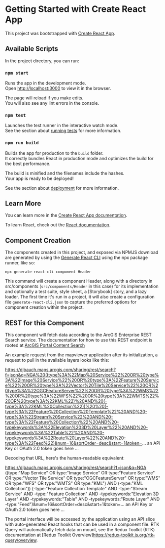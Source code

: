 # Getting Started with Create React App

This project was bootstrapped with [Create React App](https://github.com/facebook/create-react-app).

## Available Scripts

In the project directory, you can run:

### `npm start`

Runs the app in the development mode.\
Open [http://localhost:3000](http://localhost:3000) to view it in the browser.

The page will reload if you make edits.\
You will also see any lint errors in the console.

### `npm test`

Launches the test runner in the interactive watch mode.\
See the section about [running tests](https://facebook.github.io/create-react-app/docs/running-tests) for more information.

### `npm run build`

Builds the app for production to the `build` folder.\
It correctly bundles React in production mode and optimizes the build for the best performance.

The build is minified and the filenames include the hashes.\
Your app is ready to be deployed!

See the section about [deployment](https://facebook.github.io/create-react-app/docs/deployment) for more information.



## Learn More

You can learn more in the [Create React App documentation](https://facebook.github.io/create-react-app/docs/getting-started).

To learn React, check out the [React documentation](https://reactjs.org/).

## Component Creation
The components created in this project, and exposed via NPMJS download are generated by using the [Generate React CLI](https://dev.to/arminbro/generate-react-cli-1ooh) using the npx package runner, like so:

`npx generate-react-cli component Header`

This command will create a component Header, along with a directory in src/components (`src/components/Header` in this case) for its implementation and optionally a test suite, style sheet, a [Storybook] story, and a lazy loader. The first time it's run in a project, it will also create a configuration file `generate-react-cli.json` to capture the preferred options for component creation within the project.

## REST for this Component
This component will fetch data according to the ArcGIS Enterprise REST Search service. The documentation for how to use this REST endpoint is rooted at [ArcGIS Portal Content Search](https://developers.arcgis.com/documentation/mapping-apis-and-services/content-management/search/)


 An example request from the mapviewer application after its initialization, a request to pull in the available layers looks like this:

https://djbauch.maps.arcgis.com/sharing/rest/search?f=json&q=NGA%20((type%3A%22Map%20Service%22%20OR%20type%3A%22Image%20Service%22%20OR%20type%3A%22Feature%20Service%22%20OR%20type%3A%22Vector%20Tile%20Service%22%20OR%20type%3A%22OGCFeatureServer%22%20OR%20type%3A%22WMS%22%20OR%20type%3A%22WFS%22%20OR%20type%3A%22WMTS%22%20OR%20type%3A%22KML%22)%20AND%20(-type%3A%22KML%20Collection%22))%20%20(-type%3A%22Feature%20Collection%20Template%22%20AND%20-type%3A%22Stream%20Service%22%20AND%20-type%3A%22Feature%20Collection%22%20AND%20-typekeywords%3A%22Elevation%203D%20Layer%22%20AND%20-typekeywords%3A%22Table%22%20AND%20-typekeywords%3A%22Route%20Layer%22%20AND%20-type%3A%22Feed%22)&num=16&sortOrder=desc&start=1&token=... an API Key or OAuth 2.0 token goes here ...

Decoding that URL, here's the human-readable equivalent:

https://djbauch.maps.arcgis.com/sharing/rest/search?f=json&q=NGA ((type:"Map Service" OR type:"Image Service" OR type:"Feature Service" OR type:"Vector Tile Service" OR type:"OGCFeatureServer" OR type:"WMS" OR type:"WFS" OR type:"WMTS" OR type:"KML") AND (-type:"KML Collection"))  (-type:"Feature Collection Template" AND -type:"Stream Service" AND -type:"Feature Collection" AND -typekeywords:"Elevation 3D Layer" AND -typekeywords:"Table" AND -typekeywords:"Route Layer" AND -type:"Feed")&num=16&sortOrder=desc&start=1&token=... an API Key or OAuth 2.0 token goes here ...

The portal interface will be accessed by the application using an API slice with auto-generated React hooks that can be used in a component file. RTK Query will automatically fetch data on mount, see the Redux Toolkit (RTK) documentation at [Redux Toolkit Overview]https://redux-toolkit.js.org/rtk-query/overview.